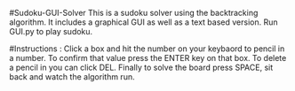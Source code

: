 #Sudoku-GUI-Solver
This is a sudoku solver using the backtracking algorithm. It includes a graphical GUI as well as a text based version.
Run GUI.py to play sudoku.

#Instructions :
Click a box and hit the number on your keybaord to pencil in a number. To confirm that value press the ENTER key on that box. To delete a pencil in you can click DEL. Finally to solve the board press SPACE, sit back and watch the algorithm run.
